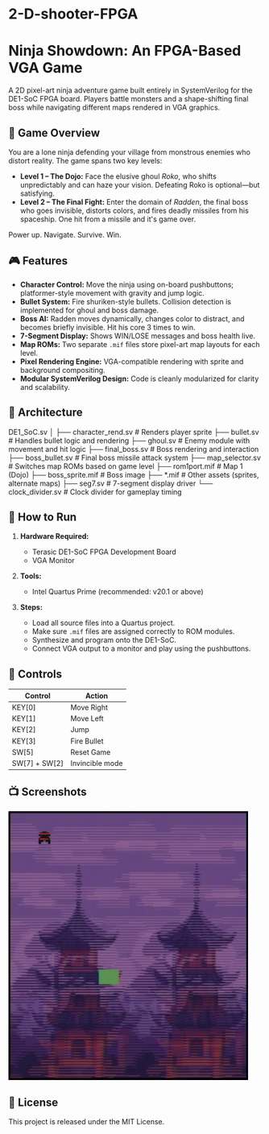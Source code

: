 # 2-D-shooter-FPGA

# Ninja Showdown: An FPGA-Based VGA Game

A 2D pixel-art ninja adventure game built entirely in SystemVerilog for the DE1-SoC FPGA board. Players battle monsters and a shape-shifting final boss while navigating different maps rendered in VGA graphics.

## 🥷 Game Overview

You are a lone ninja defending your village from monstrous enemies who distort reality. The game spans two key levels:

- **Level 1 – The Dojo:** Face the elusive ghoul *Roko*, who shifts unpredictably and can haze your vision. Defeating Roko is optional—but satisfying.
- **Level 2 – The Final Fight:** Enter the domain of *Radden*, the final boss who goes invisible, distorts colors, and fires deadly missiles from his spaceship. One hit from a missile and it's game over.

Power up. Navigate. Survive. Win.

## 🎮 Features

- **Character Control:** Move the ninja using on-board pushbuttons; platformer-style movement with gravity and jump logic.
- **Bullet System:** Fire shuriken-style bullets. Collision detection is implemented for ghoul and boss damage.
- **Boss AI:** Radden moves dynamically, changes color to distract, and becomes briefly invisible. Hit his core 3 times to win.
- **7-Segment Display:** Shows WIN/LOSE messages and boss health live.
- **Map ROMs:** Two separate `.mif` files store pixel-art map layouts for each level.
- **Pixel Rendering Engine:** VGA-compatible rendering with sprite and background compositing.
- **Modular SystemVerilog Design:** Code is cleanly modularized for clarity and scalability.

## 🧠 Architecture

DE1_SoC.sv
│
├── character_rend.sv # Renders player sprite
├── bullet.sv # Handles bullet logic and rendering
├── ghoul.sv # Enemy module with movement and hit logic
├── final_boss.sv # Boss rendering and interaction
├── boss_bullet.sv # Final boss missile attack system
├── map_selector.sv # Switches map ROMs based on game level
├── rom1port.mif # Map 1 (Dojo)
├── boss_sprite.mif # Boss image
├── *.mif # Other assets (sprites, alternate maps)
├── seg7.sv # 7-segment display driver
└── clock_divider.sv # Clock divider for gameplay timing


## 🧪 How to Run

1. **Hardware Required:**  
   - Terasic DE1-SoC FPGA Development Board  
   - VGA Monitor

2. **Tools:**  
   - Intel Quartus Prime (recommended: v20.1 or above)

3. **Steps:**  
   - Load all source files into a Quartus project.
   - Make sure `.mif` files are assigned correctly to ROM modules.
   - Synthesize and program onto the DE1-SoC.
   - Connect VGA output to a monitor and play using the pushbuttons.

## 🔧 Controls

| Control      | Action            |
|--------------|-------------------|
| KEY[0]       | Move Right        |
| KEY[1]       | Move Left         |
| KEY[2]       | Jump              |
| KEY[3]       | Fire Bullet       |
| SW[5]        | Reset Game        |
| SW[7] + SW[2]| Invincible mode   |

## 📺 Screenshots

![Game screenshot](img1.png)

## 📂 License

This project is released under the MIT License.
